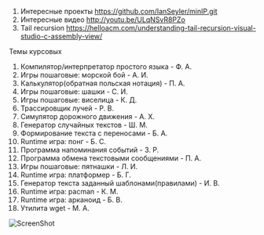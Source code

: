 ﻿1. Интересные проекты
https://github.com/IanSeyler/minIP.git
2. Интересные видео
http://youtu.be/ULqNSvR8PZo
3. Tail recursion
https://helloacm.com/understanding-tail-recursion-visual-studio-c-assembly-view/


Темы курсовых

1. Компилятор/интерпретатор простого языка - Ф. А.
2. Игры пошаговые: морской бой - А. И.
3. Калькулятор(обратная польская нотация) - П. А.
4. Игры пошаговые: шашки - С. И.
5. Игры пошаговые: виселица - К. Д.
6. Трассировщик лучей - Р. В.
7. Симулятор дорожного движения - А. Х.
8. Генератор случайных текстов - Ш. М.
9. Формирование текста с переносами - Б. А.
10. Runtime игра: понг - Б. С.
11. Программа напоминания событий - З. Р.
12. Программа обмена текстовыми сообщениями - П. А.
13. Игры пошаговые: пятнашки - Л. И.
14. Runtime игра: платформер - Б. Г.
15. Генератор текста заданный шаблонами(правилами) - И. В.
16. Runtime игра: pacman - К. М.
17. Runtime игра: арканоид - Б. В.
18. Утилита wget - М. А.

![ScreenShot](https://cs7064.vk.me/c540106/v540106245/21273/9SX81Trm23w.jpg)
